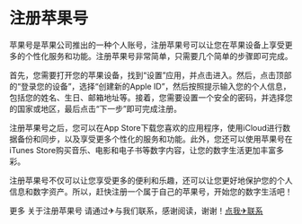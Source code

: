 # 注册苹果号

苹果号是苹果公司推出的一种个人账号，注册苹果号可以让您在苹果设备上享受更多的个性化服务和功能。注册苹果号非常简单，只需要几个简单的步骤即可完成。

首先，您需要打开您的苹果设备，找到“设置”应用，并点击进入。然后，点击顶部的“登录您的设备”，选择“创建新的Apple ID”，然后按照提示输入您的个人信息，包括您的姓名、生日、邮箱地址等。接着，您需要设置一个安全的密码，并选择您的国家或地区，最后点击“下一步”即可完成注册。

注册苹果号之后，您可以在App Store下载您喜欢的应用程序，使用iCloud进行数据备份和同步，以及享受更多个性化的服务和功能。此外，您还可以使用苹果号在iTunes Store购买音乐、电影和电子书等数字内容，让您的数字生活更加丰富多彩。

注册苹果号不仅可以让您享受更多的便利和乐趣，还可以让您更好地保护您的个人信息和数字资产。所以，赶快注册一个属于自己的苹果号，开始您的数字生活吧！

更多 关于注册苹果号 请通过✈与我们联系，感谢阅读，谢谢！[点我✈联系](https://acc.k02.cc)